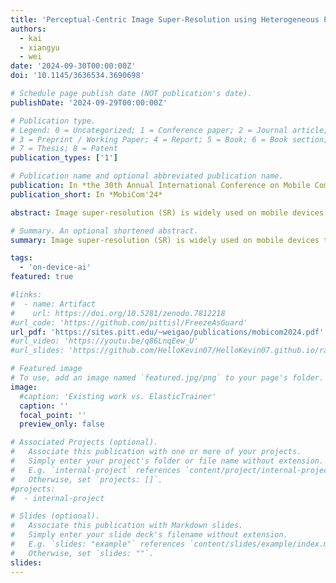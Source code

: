 ```yaml
---
title: 'Perceptual-Centric Image Super-Resolution using Heterogeneous Processors on Mobile Devices'
authors:
  - kai
  - xiangyu
  - wei
date: '2024-09-30T00:00:00Z'
doi: '10.1145/3636534.3690698'

# Schedule page publish date (NOT publication's date).
publishDate: '2024-09-29T00:00:00Z'

# Publication type.
# Legend: 0 = Uncategorized; 1 = Conference paper; 2 = Journal article;
# 3 = Preprint / Working Paper; 4 = Report; 5 = Book; 6 = Book section;
# 7 = Thesis; 8 = Patent
publication_types: ['1']

# Publication name and optional abbreviated publication name.
publication: In *the 30th Annual International Conference on Mobile Computing And Networking (MobiCom'24)*
publication_short: In *MobiCom'24*

abstract: Image super-resolution (SR) is widely used on mobile devices to enhance user experience. However, neural networks used for SR are computationally expensive, posing challenges for mobile devices with limited computing power. A viable solution is to use heterogeneous processors on mobile devices, especially the specialized hardware AI accelerators, for SR computations, but the reduced arithmetic precision on AI accelerators can lead to degraded perceptual quality in upscaled images. To address this limitation, in this paper we present SR For Your Eyes (FYE-SR), a novel image SR technique that enhances the perceptual quality of upscaled images when using heterogeneous processors for SR computations. FYE-SR strategically splits the SR model and dispatches different layers to heterogeneous processors, to meet the time constraint of SR computations while minimizing the impact of AI accelerators on image quality. Experiment results show that FYE-SR outperforms the best baselines, improving perceptual image quality by up to 2×, or reducing SR computing latency by up to 5.6× with on-par image quality.

# Summary. An optional shortened abstract.
summary: Image super-resolution (SR) is widely used on mobile devices to enhance user experience. However, neural networks used for SR are computationally expensive, posing challenges for mobile devices with limited computing power. A viable solution is to use heterogeneous processors on mobile devices, especially the specialized hardware AI accelerators, but the reduced arithmetic precision on AI accelerators can lead to degraded perceptual quality in upscaled images. To address this limitation, we present a novel image SR technique that enhances the perceptual quality of upscaled images when using heterogeneous processors for SR computations. It strategically splits the SR model and dispatches different layers to heterogeneous processors, to meet the time constraint while minimizing the impact of AI accelerators on image quality. Experiment results show that our method outperforms the best baselines, improving perceptual image quality by up to 2×, or reducing SR computing latency by up to 5.6× with on-par image quality.

tags:
  - 'on-device-ai'
featured: true

#links:
#  - name: Artifact
#    url: https://doi.org/10.5281/zenodo.7812218
#url_code: 'https://github.com/pittisl/FreezeAsGuard'
url_pdf: 'https://sites.pitt.edu/~weigao/publications/mobicom2024.pdf'
#url_video: 'https://youtu.be/q86LnqEew_U'
#url_slides: 'https://github.com/HelloKevin07/HelloKevin07.github.io/raw/master/files/ElasticTrainer-slides.pptx'

# Featured image
# To use, add an image named `featured.jpg/png` to your page's folder.
image:
  #caption: 'Existing work vs. ElasticTrainer'
  caption: ''
  focal_point: ''
  preview_only: false

# Associated Projects (optional).
#   Associate this publication with one or more of your projects.
#   Simply enter your project's folder or file name without extension.
#   E.g. `internal-project` references `content/project/internal-project/index.md`.
#   Otherwise, set `projects: []`.
#projects:
#  - internal-project

# Slides (optional).
#   Associate this publication with Markdown slides.
#   Simply enter your slide deck's filename without extension.
#   E.g. `slides: "example"` references `content/slides/example/index.md`.
#   Otherwise, set `slides: ""`.
slides:
---
```


